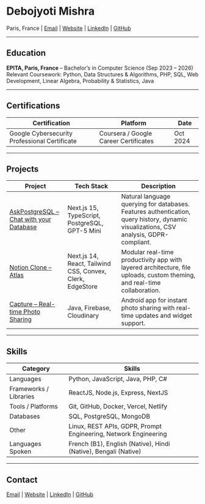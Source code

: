 # Debojyoti Mishra

Paris, France | [Email](mailto:debojyoti.mishra.x@gmail.com) | [Website](https://debojyotimishra.com) | [LinkedIn](https://linkedin.com/in/yourprofile) | [GitHub](https://github.com/DebojyotiMishra)

---

## Education
**EPITA, Paris, France** – Bachelor’s in Computer Science (Sep 2023 – 2026)  
Relevant Coursework: Python, Data Structures & Algorithms, PHP, SQL, Web Development, Linear Algebra, Probability & Statistics, Java  

---

## Certifications
| Certification | Platform | Date |
|---------------|---------|------|
| Google Cybersecurity Professional Certificate | Coursera / Google Career Certificates | Oct 2024 |

---

## Projects
| Project | Tech Stack | Description |
|---------|-----------|-------------|
| [AskPostgreSQL – Chat with your Database](https://github.com/DebojyotiMishra/AskPostgreSQL) | Next.js 15, TypeScript, PostgreSQL, GPT-5 Mini | Natural language querying for databases. Features authentication, query history, dynamic visualizations, CSV analysis, GDPR-compliant. |
| [Notion Clone – Atlas](https://github.com/DebojyotiMishra/atlas) | Next.js 14, React, Tailwind CSS, Convex, Clerk, EdgeStore | Modular real-time productivity app with layered architecture, file uploads, custom theming, and real-time collaboration. |
| [Capture – Real-time Photo Sharing](https://github.com/arcreane/android-project-pineapple) | Java, Firebase, Cloudinary | Android app for instant photo sharing with real-time updates and widget support. |

---

## Skills
| Category | Skills |
|----------|-------|
| Languages | Python, JavaScript, Java, PHP, C# |
| Frameworks / Libraries | ReactJS, Node.js, Express, NextJS |
| Tools / Platforms | Git, GitHub, Docker, Vercel, Netlify |
| Databases | SQL, PostgreSQL, MongoDB |
| Other | Linux, REST APIs, GDPR, Prompt Engineering, Network Engineering |
| Languages Spoken | French (B1), English (Native), Hindi (Native), Bengali (Native) |

---

## Contact
[Email](mailto:debojyoti.mishra.x@gmail.com) | [Website](https://debojyotimishra.com) | [LinkedIn](https://linkedin.com/in/debojyotimishra) | [GitHub](https://github.com/DebojyotiMishra)
